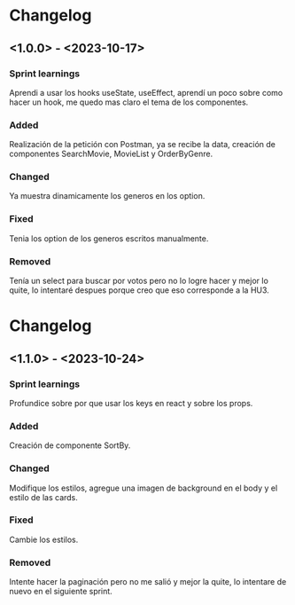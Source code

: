 # Changelog
## <1.0.0> - <2023-10-17>

### Sprint learnings

Aprendi a usar los hooks useState, useEffect, aprendí un poco sobre como hacer un hook, me quedo mas claro el tema de los componentes.

### Added

Realización de la petición con Postman, ya se recibe la data, creación de componentes SearchMovie, MovieList y OrderByGenre.

### Changed

Ya muestra dinamicamente los generos en los option.

### Fixed

Tenia los option de los generos escritos manualmente.

### Removed

Tenía un select para buscar por votos pero no lo logre hacer y mejor lo quite, lo intentaré despues porque creo que eso corresponde a la HU3.

# Changelog
## <1.1.0> - <2023-10-24>

### Sprint learnings

Profundice sobre por que usar los keys en react y sobre los props.

### Added

Creación de componente SortBy.

### Changed

Modifique los estilos, agregue una imagen de background en el body y el estilo de las cards.

### Fixed

Cambie los estilos.

### Removed

Intente hacer la paginación pero no me salió y mejor la quite, lo intentare de nuevo en el siguiente sprint.